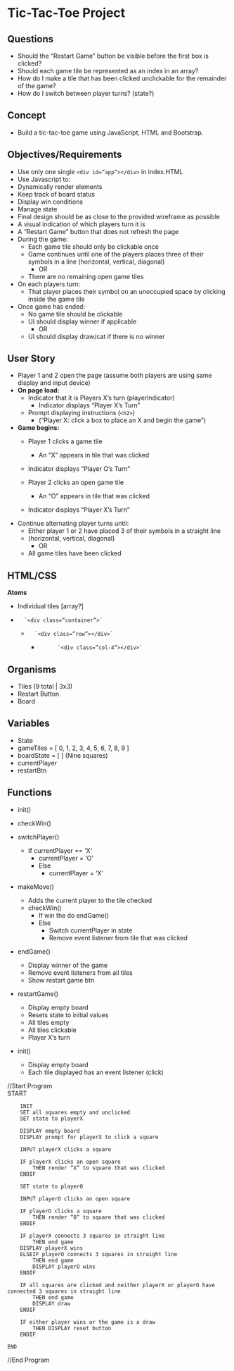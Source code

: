 # **Tic-Tac-Toe Project**

## **Questions**
- Should the “Restart Game” button be visible before the  first box is clicked?
- Should each game tile be represented as an index in an array?
- How do I make a tile that has been clicked unclickable for the remainder of the game?
- How do I switch between player turns? (state?)


## **Concept**
- Build a tic-tac-toe game using JavaScript, HTML and Bootstrap.

## **Objectives/Requirements**
- Use only one single `<div id=”app”></div>` in index.HTML
- Use Javascript to:
- Dynamically render elements
- Keep track of board status
- Display win conditions
- Manage state
- Final design should be as close to the provided wireframe as possible
- A visual indication of which players turn it is
- A “Restart Game” button that does not refresh the page
- During the game:
    - Each game tile should only be clickable once
    - Game continues until one of the players places three of their symbols in a line (horizontal, vertical, diagonal)
        - OR
    - There are no remaining open game tiles
- On each players turn:
    - That player places their symbol on an unoccupied space by clicking inside the game tile
- Once game has ended:
    - No game tile should be clickable
    - UI should display winner if applicable
        - OR
    - UI should display draw/cat if there is no winner

## **User Story**
- Player 1 and 2 open the page (assume both players are using same display and input device)
- **On page load:**
    - Indicator that it is Players X’s turn (playerIndicator)
		- Indicator displays “Player X’s Turn”
	- Prompt displaying instructions (`<h2>`)
		- (“Player X: click a box to place an X and begin the game”)
- **Game begins:**
	- Player 1 clicks a game tile <eventListener>
		- An “X” appears in tile that was clicked

    - Indicator displays “Player O’s Turn”
	- Player 2 clicks an open game tile
		- An “O” appears in tile that was clicked
	- Indicator displays “Player X’s Turn”
- Continue alternating player turns until:
	- Either player 1 or 2 have placed 3 of their symbols in a straight line
	- (horizontal, vertical, diagonal)
        - OR
	- All game tiles have been clicked


## **HTML/CSS**
**Atoms**
- Individual tiles [array?]

-       `<div class=”container”>`  
    -       `<div class=”row”></div>`  
        - 		    `<div class=”col-4”></div>`

## **Organisms**
- Tiles (9 total | 3x3)
- Restart Button
- Board

## **Variables**
- State
- gameTiles = [ 0, 1, 2, 3, 4, 5, 6, 7, 8, 9 ]
- boardState = [ ] (Nine squares)
- currentPlayer
- restartBtn

## **Functions**
- init()
- checkWin()
- switchPlayer()
	- If currentPlayer == ‘X’
		- currentPlayer = ‘O’
		- Else
			- currentPlayer = ‘X’
- makeMove()
	- Adds the current player to the tile checked
	- checkWin()
		- If win the do endGame()
		- Else
			- Switch currentPlayer in state
			- Remove event listener from tile that was clicked
- endGame()
	- Display winner of the game
	- Remove event listeners from all tiles
	- Show restart game btn
	
- restartGame()
	- Display empty board
	- Resets state to initial values
	- All tiles empty
	- All tiles clickable
	- Player X’s turn

- init()
	- Display empty board
	- Each tile displayed has an event listener (click)







//Start Program  
START

        INIT	
        SET all squares empty and unclicked
        SET state to playerX

        DISPLAY empty board
        DISPLAY prompt for playerX to click a square

        INPUT playerX clicks a square

        IF playerX clicks an open square
            THEN render “X” to square that was clicked
        ENDIF

        SET state to playerO

        INPUT playerO clicks an open square

        IF playerO clicks a square
            THEN render “O” to square that was clicked
        ENDIF
            
        IF playerX connects 3 squares in straight line
            THEN end game
        DISPLAY playerX wins
        ELSEIF playerO connects 3 squares in straight line
            THEN end game
            DISPLAY playerO wins
        ENDIF

        IF all squares are clicked and neither playerX or playerO have connected 3 squares in straight line
            THEN end game
            DISPLAY draw
        ENDIF

        IF either player wins or the game is a draw
            THEN DISPLAY reset button
        ENDIF

    END
//End Program
